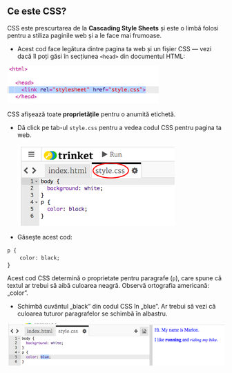 ## Ce este CSS?

CSS este prescurtarea de la **Cascading Style Sheets** și este o limbă folosi pentru a stiliza paginile web și a le face mai frumoase.

+ Acest cod face legătura dintre pagina ta web și un fișier CSS — vezi dacă îl poți găsi în secțiunea `<head>` din documentul HTML:

![captură de ecran](images/birthday-css-link.png)

CSS afișează toate **proprietățile** pentru o anumită etichetă.

+ Dă click pe tab-ul `style.css` pentru a vedea codul CSS pentru pagina ta web.
    
    ![captură de ecran](images/birthday-css-tab.png)

+ Găsește acest cod:

```html
p {
    color: black;
}
```

Acest cod CSS determină o proprietate pentru paragrafe (`p`), care spune că textul ar trebui să aibă culoarea neagră. Observă ortografia americană: „color”.

+ Schimbă cuvântul „black” din codul CSS în „blue”. Ar trebui să vezi că culoarea tuturor paragrafelor se schimbă în albastru.

![captură de ecran](images/birthday-edit-css.png)